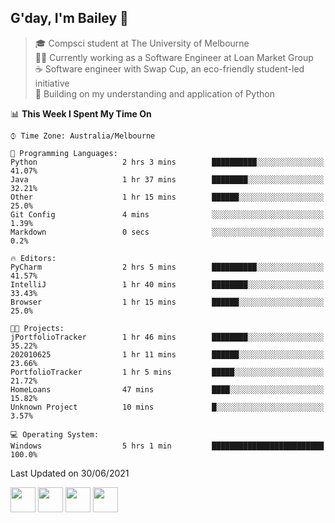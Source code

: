 ## G'day, I'm Bailey 👋

> 🎓 Compsci student at The University of Melbourne <br>
> 👨‍💻 Currently working as a Software Engineer at Loan Market Group <br>
> ☕️ Software engineer with Swap Cup, an eco-friendly student-led initiative <br>
> 🌱 Building on my understanding and application of Python

<!--START_SECTION:waka-->
📊 **This Week I Spent My Time On** 

```text
⌚︎ Time Zone: Australia/Melbourne

💬 Programming Languages: 
Python                   2 hrs 3 mins        ██████████░░░░░░░░░░░░░░░   41.07% 
Java                     1 hr 37 mins        ████████░░░░░░░░░░░░░░░░░   32.21% 
Other                    1 hr 15 mins        ██████░░░░░░░░░░░░░░░░░░░   25.0% 
Git Config               4 mins              ░░░░░░░░░░░░░░░░░░░░░░░░░   1.39% 
Markdown                 0 secs              ░░░░░░░░░░░░░░░░░░░░░░░░░   0.2%

🔥 Editors: 
PyCharm                  2 hrs 5 mins        ██████████░░░░░░░░░░░░░░░   41.57% 
IntelliJ                 1 hr 40 mins        ████████░░░░░░░░░░░░░░░░░   33.43% 
Browser                  1 hr 15 mins        ██████░░░░░░░░░░░░░░░░░░░   25.0%

🐱‍💻 Projects: 
jPortfolioTracker        1 hr 46 mins        ████████░░░░░░░░░░░░░░░░░   35.22% 
202010625                1 hr 11 mins        ██████░░░░░░░░░░░░░░░░░░░   23.66% 
PortfolioTracker         1 hr 5 mins         █████░░░░░░░░░░░░░░░░░░░░   21.72% 
HomeLoans                47 mins             ████░░░░░░░░░░░░░░░░░░░░░   15.82% 
Unknown Project          10 mins             █░░░░░░░░░░░░░░░░░░░░░░░░   3.57%

💻 Operating System: 
Windows                  5 hrs 1 min         █████████████████████████   100.0%

```


 Last Updated on 30/06/2021
<!--END_SECTION:waka-->

[<img height="40px" src="https://img.icons8.com/ios-filled/2x/linkedin.png">](https://linkedin.com/in/baileybutler1)
[<img height="40px" src="https://img.icons8.com/ios-filled/2x/github.png">](https://github.com/baely)
[<img height="40px" src="https://img.icons8.com/ios-filled/2x/salesforce.png">](https://trailblazer.me/id/baileybutler)
[<img height="40px" src="https://img.icons8.com/ios-filled/2x/instagram.png">](https://instagram.com/bae1y)
